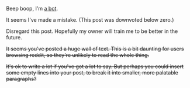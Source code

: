 Beep boop, I'm [a bot](https://github.com/mlda065/wall_of_text_reddit/tree/master).

It seems I've made a mistake. (This post was downvoted below zero.)

Disregard this post. Hopefully my owner will train me to be better in the future.

~~It seems you've posted a huge wall of text.
This is a bit daunting for users browsing reddit, so they're unlikely to read the whole thing.~~

~~It's ok to write a lot if you've got a lot to say. But perhaps you could insert some empty lines into your post, to break it into smaller, more palatable paragraphs?~~
